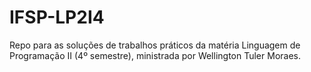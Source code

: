 # IFSP-LP2I4
Repo para as soluções de trabalhos práticos da matéria Linguagem de Programação II (4º semestre), ministrada por Wellington Tuler Moraes.

